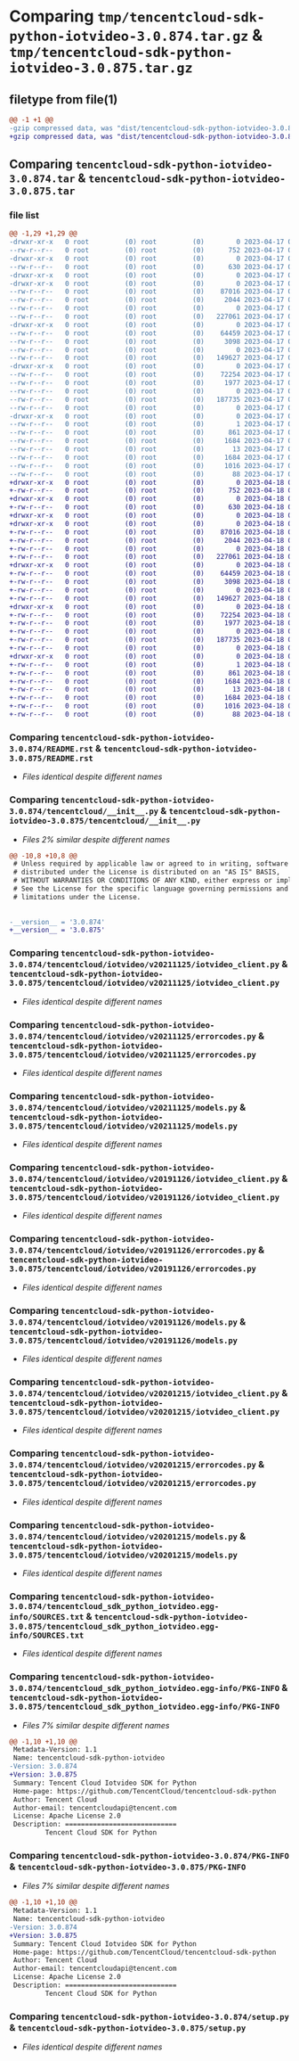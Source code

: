 # Comparing `tmp/tencentcloud-sdk-python-iotvideo-3.0.874.tar.gz` & `tmp/tencentcloud-sdk-python-iotvideo-3.0.875.tar.gz`

## filetype from file(1)

```diff
@@ -1 +1 @@
-gzip compressed data, was "dist/tencentcloud-sdk-python-iotvideo-3.0.874.tar", last modified: Mon Apr 17 00:32:53 2023, max compression
+gzip compressed data, was "dist/tencentcloud-sdk-python-iotvideo-3.0.875.tar", last modified: Tue Apr 18 00:44:26 2023, max compression
```

## Comparing `tencentcloud-sdk-python-iotvideo-3.0.874.tar` & `tencentcloud-sdk-python-iotvideo-3.0.875.tar`

### file list

```diff
@@ -1,29 +1,29 @@
-drwxr-xr-x   0 root         (0) root         (0)        0 2023-04-17 00:32:53.000000 tencentcloud-sdk-python-iotvideo-3.0.874/
--rw-r--r--   0 root         (0) root         (0)      752 2023-04-17 00:32:53.000000 tencentcloud-sdk-python-iotvideo-3.0.874/README.rst
-drwxr-xr-x   0 root         (0) root         (0)        0 2023-04-17 00:32:53.000000 tencentcloud-sdk-python-iotvideo-3.0.874/tencentcloud/
--rw-r--r--   0 root         (0) root         (0)      630 2023-04-17 00:32:53.000000 tencentcloud-sdk-python-iotvideo-3.0.874/tencentcloud/__init__.py
-drwxr-xr-x   0 root         (0) root         (0)        0 2023-04-17 00:32:53.000000 tencentcloud-sdk-python-iotvideo-3.0.874/tencentcloud/iotvideo/
-drwxr-xr-x   0 root         (0) root         (0)        0 2023-04-17 00:32:53.000000 tencentcloud-sdk-python-iotvideo-3.0.874/tencentcloud/iotvideo/v20211125/
--rw-r--r--   0 root         (0) root         (0)    87016 2023-04-17 00:32:53.000000 tencentcloud-sdk-python-iotvideo-3.0.874/tencentcloud/iotvideo/v20211125/iotvideo_client.py
--rw-r--r--   0 root         (0) root         (0)     2044 2023-04-17 00:32:53.000000 tencentcloud-sdk-python-iotvideo-3.0.874/tencentcloud/iotvideo/v20211125/errorcodes.py
--rw-r--r--   0 root         (0) root         (0)        0 2023-04-17 00:32:53.000000 tencentcloud-sdk-python-iotvideo-3.0.874/tencentcloud/iotvideo/v20211125/__init__.py
--rw-r--r--   0 root         (0) root         (0)   227061 2023-04-17 00:32:53.000000 tencentcloud-sdk-python-iotvideo-3.0.874/tencentcloud/iotvideo/v20211125/models.py
-drwxr-xr-x   0 root         (0) root         (0)        0 2023-04-17 00:32:53.000000 tencentcloud-sdk-python-iotvideo-3.0.874/tencentcloud/iotvideo/v20191126/
--rw-r--r--   0 root         (0) root         (0)    64459 2023-04-17 00:32:53.000000 tencentcloud-sdk-python-iotvideo-3.0.874/tencentcloud/iotvideo/v20191126/iotvideo_client.py
--rw-r--r--   0 root         (0) root         (0)     3098 2023-04-17 00:32:53.000000 tencentcloud-sdk-python-iotvideo-3.0.874/tencentcloud/iotvideo/v20191126/errorcodes.py
--rw-r--r--   0 root         (0) root         (0)        0 2023-04-17 00:32:53.000000 tencentcloud-sdk-python-iotvideo-3.0.874/tencentcloud/iotvideo/v20191126/__init__.py
--rw-r--r--   0 root         (0) root         (0)   149627 2023-04-17 00:32:53.000000 tencentcloud-sdk-python-iotvideo-3.0.874/tencentcloud/iotvideo/v20191126/models.py
-drwxr-xr-x   0 root         (0) root         (0)        0 2023-04-17 00:32:53.000000 tencentcloud-sdk-python-iotvideo-3.0.874/tencentcloud/iotvideo/v20201215/
--rw-r--r--   0 root         (0) root         (0)    72254 2023-04-17 00:32:53.000000 tencentcloud-sdk-python-iotvideo-3.0.874/tencentcloud/iotvideo/v20201215/iotvideo_client.py
--rw-r--r--   0 root         (0) root         (0)     1977 2023-04-17 00:32:53.000000 tencentcloud-sdk-python-iotvideo-3.0.874/tencentcloud/iotvideo/v20201215/errorcodes.py
--rw-r--r--   0 root         (0) root         (0)        0 2023-04-17 00:32:53.000000 tencentcloud-sdk-python-iotvideo-3.0.874/tencentcloud/iotvideo/v20201215/__init__.py
--rw-r--r--   0 root         (0) root         (0)   187735 2023-04-17 00:32:53.000000 tencentcloud-sdk-python-iotvideo-3.0.874/tencentcloud/iotvideo/v20201215/models.py
--rw-r--r--   0 root         (0) root         (0)        0 2023-04-17 00:32:53.000000 tencentcloud-sdk-python-iotvideo-3.0.874/tencentcloud/iotvideo/__init__.py
-drwxr-xr-x   0 root         (0) root         (0)        0 2023-04-17 00:32:53.000000 tencentcloud-sdk-python-iotvideo-3.0.874/tencentcloud_sdk_python_iotvideo.egg-info/
--rw-r--r--   0 root         (0) root         (0)        1 2023-04-17 00:32:53.000000 tencentcloud-sdk-python-iotvideo-3.0.874/tencentcloud_sdk_python_iotvideo.egg-info/dependency_links.txt
--rw-r--r--   0 root         (0) root         (0)      861 2023-04-17 00:32:53.000000 tencentcloud-sdk-python-iotvideo-3.0.874/tencentcloud_sdk_python_iotvideo.egg-info/SOURCES.txt
--rw-r--r--   0 root         (0) root         (0)     1684 2023-04-17 00:32:53.000000 tencentcloud-sdk-python-iotvideo-3.0.874/tencentcloud_sdk_python_iotvideo.egg-info/PKG-INFO
--rw-r--r--   0 root         (0) root         (0)       13 2023-04-17 00:32:53.000000 tencentcloud-sdk-python-iotvideo-3.0.874/tencentcloud_sdk_python_iotvideo.egg-info/top_level.txt
--rw-r--r--   0 root         (0) root         (0)     1684 2023-04-17 00:32:53.000000 tencentcloud-sdk-python-iotvideo-3.0.874/PKG-INFO
--rw-r--r--   0 root         (0) root         (0)     1016 2023-04-17 00:32:53.000000 tencentcloud-sdk-python-iotvideo-3.0.874/setup.py
--rw-r--r--   0 root         (0) root         (0)       88 2023-04-17 00:32:53.000000 tencentcloud-sdk-python-iotvideo-3.0.874/setup.cfg
+drwxr-xr-x   0 root         (0) root         (0)        0 2023-04-18 00:44:26.000000 tencentcloud-sdk-python-iotvideo-3.0.875/
+-rw-r--r--   0 root         (0) root         (0)      752 2023-04-18 00:44:26.000000 tencentcloud-sdk-python-iotvideo-3.0.875/README.rst
+drwxr-xr-x   0 root         (0) root         (0)        0 2023-04-18 00:44:26.000000 tencentcloud-sdk-python-iotvideo-3.0.875/tencentcloud/
+-rw-r--r--   0 root         (0) root         (0)      630 2023-04-18 00:44:26.000000 tencentcloud-sdk-python-iotvideo-3.0.875/tencentcloud/__init__.py
+drwxr-xr-x   0 root         (0) root         (0)        0 2023-04-18 00:44:26.000000 tencentcloud-sdk-python-iotvideo-3.0.875/tencentcloud/iotvideo/
+drwxr-xr-x   0 root         (0) root         (0)        0 2023-04-18 00:44:26.000000 tencentcloud-sdk-python-iotvideo-3.0.875/tencentcloud/iotvideo/v20211125/
+-rw-r--r--   0 root         (0) root         (0)    87016 2023-04-18 00:44:26.000000 tencentcloud-sdk-python-iotvideo-3.0.875/tencentcloud/iotvideo/v20211125/iotvideo_client.py
+-rw-r--r--   0 root         (0) root         (0)     2044 2023-04-18 00:44:26.000000 tencentcloud-sdk-python-iotvideo-3.0.875/tencentcloud/iotvideo/v20211125/errorcodes.py
+-rw-r--r--   0 root         (0) root         (0)        0 2023-04-18 00:44:26.000000 tencentcloud-sdk-python-iotvideo-3.0.875/tencentcloud/iotvideo/v20211125/__init__.py
+-rw-r--r--   0 root         (0) root         (0)   227061 2023-04-18 00:44:26.000000 tencentcloud-sdk-python-iotvideo-3.0.875/tencentcloud/iotvideo/v20211125/models.py
+drwxr-xr-x   0 root         (0) root         (0)        0 2023-04-18 00:44:26.000000 tencentcloud-sdk-python-iotvideo-3.0.875/tencentcloud/iotvideo/v20191126/
+-rw-r--r--   0 root         (0) root         (0)    64459 2023-04-18 00:44:26.000000 tencentcloud-sdk-python-iotvideo-3.0.875/tencentcloud/iotvideo/v20191126/iotvideo_client.py
+-rw-r--r--   0 root         (0) root         (0)     3098 2023-04-18 00:44:26.000000 tencentcloud-sdk-python-iotvideo-3.0.875/tencentcloud/iotvideo/v20191126/errorcodes.py
+-rw-r--r--   0 root         (0) root         (0)        0 2023-04-18 00:44:26.000000 tencentcloud-sdk-python-iotvideo-3.0.875/tencentcloud/iotvideo/v20191126/__init__.py
+-rw-r--r--   0 root         (0) root         (0)   149627 2023-04-18 00:44:26.000000 tencentcloud-sdk-python-iotvideo-3.0.875/tencentcloud/iotvideo/v20191126/models.py
+drwxr-xr-x   0 root         (0) root         (0)        0 2023-04-18 00:44:26.000000 tencentcloud-sdk-python-iotvideo-3.0.875/tencentcloud/iotvideo/v20201215/
+-rw-r--r--   0 root         (0) root         (0)    72254 2023-04-18 00:44:26.000000 tencentcloud-sdk-python-iotvideo-3.0.875/tencentcloud/iotvideo/v20201215/iotvideo_client.py
+-rw-r--r--   0 root         (0) root         (0)     1977 2023-04-18 00:44:26.000000 tencentcloud-sdk-python-iotvideo-3.0.875/tencentcloud/iotvideo/v20201215/errorcodes.py
+-rw-r--r--   0 root         (0) root         (0)        0 2023-04-18 00:44:26.000000 tencentcloud-sdk-python-iotvideo-3.0.875/tencentcloud/iotvideo/v20201215/__init__.py
+-rw-r--r--   0 root         (0) root         (0)   187735 2023-04-18 00:44:26.000000 tencentcloud-sdk-python-iotvideo-3.0.875/tencentcloud/iotvideo/v20201215/models.py
+-rw-r--r--   0 root         (0) root         (0)        0 2023-04-18 00:44:26.000000 tencentcloud-sdk-python-iotvideo-3.0.875/tencentcloud/iotvideo/__init__.py
+drwxr-xr-x   0 root         (0) root         (0)        0 2023-04-18 00:44:26.000000 tencentcloud-sdk-python-iotvideo-3.0.875/tencentcloud_sdk_python_iotvideo.egg-info/
+-rw-r--r--   0 root         (0) root         (0)        1 2023-04-18 00:44:26.000000 tencentcloud-sdk-python-iotvideo-3.0.875/tencentcloud_sdk_python_iotvideo.egg-info/dependency_links.txt
+-rw-r--r--   0 root         (0) root         (0)      861 2023-04-18 00:44:26.000000 tencentcloud-sdk-python-iotvideo-3.0.875/tencentcloud_sdk_python_iotvideo.egg-info/SOURCES.txt
+-rw-r--r--   0 root         (0) root         (0)     1684 2023-04-18 00:44:26.000000 tencentcloud-sdk-python-iotvideo-3.0.875/tencentcloud_sdk_python_iotvideo.egg-info/PKG-INFO
+-rw-r--r--   0 root         (0) root         (0)       13 2023-04-18 00:44:26.000000 tencentcloud-sdk-python-iotvideo-3.0.875/tencentcloud_sdk_python_iotvideo.egg-info/top_level.txt
+-rw-r--r--   0 root         (0) root         (0)     1684 2023-04-18 00:44:26.000000 tencentcloud-sdk-python-iotvideo-3.0.875/PKG-INFO
+-rw-r--r--   0 root         (0) root         (0)     1016 2023-04-18 00:44:26.000000 tencentcloud-sdk-python-iotvideo-3.0.875/setup.py
+-rw-r--r--   0 root         (0) root         (0)       88 2023-04-18 00:44:26.000000 tencentcloud-sdk-python-iotvideo-3.0.875/setup.cfg
```

### Comparing `tencentcloud-sdk-python-iotvideo-3.0.874/README.rst` & `tencentcloud-sdk-python-iotvideo-3.0.875/README.rst`

 * *Files identical despite different names*

### Comparing `tencentcloud-sdk-python-iotvideo-3.0.874/tencentcloud/__init__.py` & `tencentcloud-sdk-python-iotvideo-3.0.875/tencentcloud/__init__.py`

 * *Files 2% similar despite different names*

```diff
@@ -10,8 +10,8 @@
 # Unless required by applicable law or agreed to in writing, software
 # distributed under the License is distributed on an "AS IS" BASIS,
 # WITHOUT WARRANTIES OR CONDITIONS OF ANY KIND, either express or implied.
 # See the License for the specific language governing permissions and
 # limitations under the License.
 
 
-__version__ = '3.0.874'
+__version__ = '3.0.875'
```

### Comparing `tencentcloud-sdk-python-iotvideo-3.0.874/tencentcloud/iotvideo/v20211125/iotvideo_client.py` & `tencentcloud-sdk-python-iotvideo-3.0.875/tencentcloud/iotvideo/v20211125/iotvideo_client.py`

 * *Files identical despite different names*

### Comparing `tencentcloud-sdk-python-iotvideo-3.0.874/tencentcloud/iotvideo/v20211125/errorcodes.py` & `tencentcloud-sdk-python-iotvideo-3.0.875/tencentcloud/iotvideo/v20211125/errorcodes.py`

 * *Files identical despite different names*

### Comparing `tencentcloud-sdk-python-iotvideo-3.0.874/tencentcloud/iotvideo/v20211125/models.py` & `tencentcloud-sdk-python-iotvideo-3.0.875/tencentcloud/iotvideo/v20211125/models.py`

 * *Files identical despite different names*

### Comparing `tencentcloud-sdk-python-iotvideo-3.0.874/tencentcloud/iotvideo/v20191126/iotvideo_client.py` & `tencentcloud-sdk-python-iotvideo-3.0.875/tencentcloud/iotvideo/v20191126/iotvideo_client.py`

 * *Files identical despite different names*

### Comparing `tencentcloud-sdk-python-iotvideo-3.0.874/tencentcloud/iotvideo/v20191126/errorcodes.py` & `tencentcloud-sdk-python-iotvideo-3.0.875/tencentcloud/iotvideo/v20191126/errorcodes.py`

 * *Files identical despite different names*

### Comparing `tencentcloud-sdk-python-iotvideo-3.0.874/tencentcloud/iotvideo/v20191126/models.py` & `tencentcloud-sdk-python-iotvideo-3.0.875/tencentcloud/iotvideo/v20191126/models.py`

 * *Files identical despite different names*

### Comparing `tencentcloud-sdk-python-iotvideo-3.0.874/tencentcloud/iotvideo/v20201215/iotvideo_client.py` & `tencentcloud-sdk-python-iotvideo-3.0.875/tencentcloud/iotvideo/v20201215/iotvideo_client.py`

 * *Files identical despite different names*

### Comparing `tencentcloud-sdk-python-iotvideo-3.0.874/tencentcloud/iotvideo/v20201215/errorcodes.py` & `tencentcloud-sdk-python-iotvideo-3.0.875/tencentcloud/iotvideo/v20201215/errorcodes.py`

 * *Files identical despite different names*

### Comparing `tencentcloud-sdk-python-iotvideo-3.0.874/tencentcloud/iotvideo/v20201215/models.py` & `tencentcloud-sdk-python-iotvideo-3.0.875/tencentcloud/iotvideo/v20201215/models.py`

 * *Files identical despite different names*

### Comparing `tencentcloud-sdk-python-iotvideo-3.0.874/tencentcloud_sdk_python_iotvideo.egg-info/SOURCES.txt` & `tencentcloud-sdk-python-iotvideo-3.0.875/tencentcloud_sdk_python_iotvideo.egg-info/SOURCES.txt`

 * *Files identical despite different names*

### Comparing `tencentcloud-sdk-python-iotvideo-3.0.874/tencentcloud_sdk_python_iotvideo.egg-info/PKG-INFO` & `tencentcloud-sdk-python-iotvideo-3.0.875/tencentcloud_sdk_python_iotvideo.egg-info/PKG-INFO`

 * *Files 7% similar despite different names*

```diff
@@ -1,10 +1,10 @@
 Metadata-Version: 1.1
 Name: tencentcloud-sdk-python-iotvideo
-Version: 3.0.874
+Version: 3.0.875
 Summary: Tencent Cloud Iotvideo SDK for Python
 Home-page: https://github.com/TencentCloud/tencentcloud-sdk-python
 Author: Tencent Cloud
 Author-email: tencentcloudapi@tencent.com
 License: Apache License 2.0
 Description: ============================
         Tencent Cloud SDK for Python
```

### Comparing `tencentcloud-sdk-python-iotvideo-3.0.874/PKG-INFO` & `tencentcloud-sdk-python-iotvideo-3.0.875/PKG-INFO`

 * *Files 7% similar despite different names*

```diff
@@ -1,10 +1,10 @@
 Metadata-Version: 1.1
 Name: tencentcloud-sdk-python-iotvideo
-Version: 3.0.874
+Version: 3.0.875
 Summary: Tencent Cloud Iotvideo SDK for Python
 Home-page: https://github.com/TencentCloud/tencentcloud-sdk-python
 Author: Tencent Cloud
 Author-email: tencentcloudapi@tencent.com
 License: Apache License 2.0
 Description: ============================
         Tencent Cloud SDK for Python
```

### Comparing `tencentcloud-sdk-python-iotvideo-3.0.874/setup.py` & `tencentcloud-sdk-python-iotvideo-3.0.875/setup.py`

 * *Files identical despite different names*

